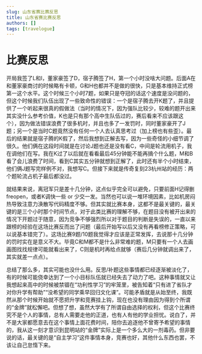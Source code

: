 ```yaml
---
slug: 山东省赛比赛反思
title: 山东省赛比赛反思
authors: []
tags: [travelogue]
---
```

# 比赛反思

开局我签了L和I，董家豪签了D，宿子腾签了H，第一个小时没啥大问题。后面A在和董家豪商讨的时候略有卡顿，G和H也都并不是做的很快，只是基本维持正式榜第一这个水平。这个时候三个小时7题，如果只是夺冠的话这个速度是没问题的，但这个时候我们队伍出现了一些致命性的错误：一个是宿子腾去开K题了，并且提供了一个听起来很真的假做法（当时的情况下，因为强队比较少，较难的题开出来其实没什么参考价值，K也是只有那个高中生队伍过的，赛后看来不应该跟这个），因为做法错误浪费了很多机时，并且也多了一发罚时，同时董家豪开了J题；另一个是当时C题竟然没有任何一个人去认真思考过（加上榜也有些歪）。最后的结果就是宿子腾的K假了，然后我想到正解去写，因为一些奇怪的小细节调了很久。他们俩在这段时间就是在讨论J题也还是没有看C，中间是轮流用机子，我在调他们在写。我在K过了以后就在看看最后45分钟能不能再搞个什么题，M和B看了会儿浪费了时间，看到C其实五分钟就想到正解了，此时还有半个小时结束，他们俩J题写完样例不对，我想写C。但接下来就是传奇复刻23杭州站的经历：两个题轮流占机子最后都没过。

就结果来说，离冠军只是差十几分钟，这点似乎完全可以避免，只要前面H记得删freopen，或者K调快一些 or 少交一发。当然也可以说一堆环境因素，比如机房闷热导致注意力涣散写代码精度不够。但其实就比赛本身，这都不是最关键的，最关键的是三个小时那个时间节点，对于此类比赛的理解不够，在题目没有被开出来的情况下开题过于随意，因为竞争不够强烈所以对于题目的判断是失误的，一直以来跟榜的经验在这场比赛反而出了问题（最后开始写以后又没有再看榜修正策略，可以说基本错完了）。这场比赛9题/10题我觉得才应该是正常发挥，去说那十几分钟的罚时实在是意义不大。毕竟C和M都不是什么非常难的题，M只要有一个人去画画图找找规律可能就看出来了，C则是机时再给点就够（赛后几分钟就调出来了，其实就差一点点）。

总结了那么多，其实可能也没什么用。反思/补题这些事情都已经逐渐被淡化了，有的时候可能侥幸达到了一个小目标队伍就已经失去了动力了吧。这种事情就又让我想起来高中的时候被禁锢在“功利性学习”的牢笼里，被告知着“只有进了省队才对你升学有帮助”“没希望的同学乘早回归文化课”。可能矛盾就是从始至终，我既然从那个时候开始就不愿把升学和竞赛挂上钩，现在也没有理由因为得到个所谓的“金牌”就松懈吧。但想了想，虽然大学有了所谓自由选择的权利，但这个比赛终究不是个人的事情，总有人需要走他的正道，也有人有他的学业担忧。说白了，并不是大家都愿意去在这个事情上面花费时间，陪你去追逐他不曾寄予希望的事情的，我从这一刻才意识到昆明站的“金牌”实际上是一个多么大的一剂毒药。但非要说的话，最关键的是“自主学习”这件事情本身，竞赛也好，其他什么东西也罢，不该让自己怠惰下来。